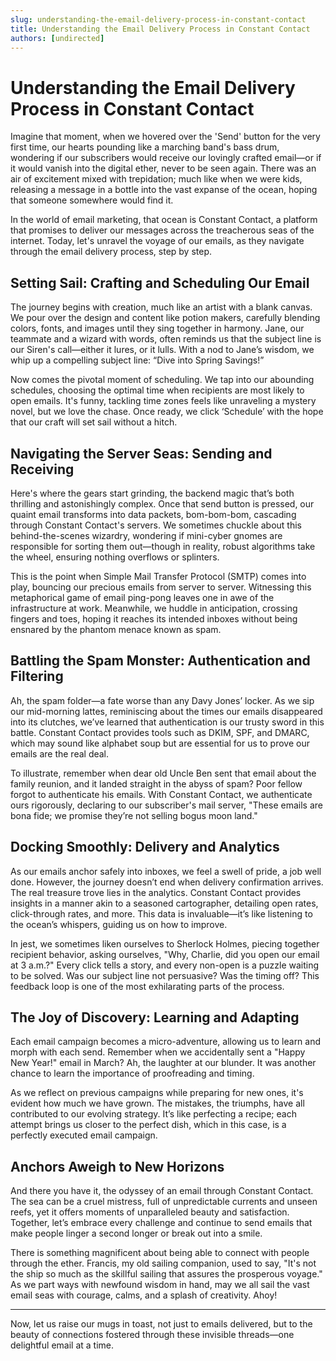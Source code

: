 ```yaml
---
slug: understanding-the-email-delivery-process-in-constant-contact
title: Understanding the Email Delivery Process in Constant Contact
authors: [undirected]
---
```



# Understanding the Email Delivery Process in Constant Contact

Imagine that moment, when we hovered over the 'Send' button for the very first time, our hearts pounding like a marching band's bass drum, wondering if our subscribers would receive our lovingly crafted email—or if it would vanish into the digital ether, never to be seen again. There was an air of excitement mixed with trepidation; much like when we were kids, releasing a message in a bottle into the vast expanse of the ocean, hoping that someone somewhere would find it. 

In the world of email marketing, that ocean is Constant Contact, a platform that promises to deliver our messages across the treacherous seas of the internet. Today, let's unravel the voyage of our emails, as they navigate through the email delivery process, step by step.

## Setting Sail: Crafting and Scheduling Our Email

The journey begins with creation, much like an artist with a blank canvas. We pour over the design and content like potion makers, carefully blending colors, fonts, and images until they sing together in harmony. Jane, our teammate and a wizard with words, often reminds us that the subject line is our Siren's call—either it lures, or it lulls. With a nod to Jane’s wisdom, we whip up a compelling subject line: “Dive into Spring Savings!”

Now comes the pivotal moment of scheduling. We tap into our abounding schedules, choosing the optimal time when recipients are most likely to open emails. It's funny, tackling time zones feels like unraveling a mystery novel, but we love the chase. Once ready, we click ‘Schedule’ with the hope that our craft will set sail without a hitch.

## Navigating the Server Seas: Sending and Receiving

Here's where the gears start grinding, the backend magic that’s both thrilling and astonishingly complex. Once that send button is pressed, our quaint email transforms into data packets, bom-bom-bom, cascading through Constant Contact's servers. We sometimes chuckle about this behind-the-scenes wizardry, wondering if mini-cyber gnomes are responsible for sorting them out—though in reality, robust algorithms take the wheel, ensuring nothing overflows or splinters.

This is the point when Simple Mail Transfer Protocol (SMTP) comes into play, bouncing our precious emails from server to server. Witnessing this metaphorical game of email ping-pong leaves one in awe of the infrastructure at work. Meanwhile, we huddle in anticipation, crossing fingers and toes, hoping it reaches its intended inboxes without being ensnared by the phantom menace known as spam.

## Battling the Spam Monster: Authentication and Filtering

Ah, the spam folder—a fate worse than any Davy Jones’ locker. As we sip our mid-morning lattes, reminiscing about the times our emails disappeared into its clutches, we’ve learned that authentication is our trusty sword in this battle. Constant Contact provides tools such as DKIM, SPF, and DMARC, which may sound like alphabet soup but are essential for us to prove our emails are the real deal.

To illustrate, remember when dear old Uncle Ben sent that email about the family reunion, and it landed straight in the abyss of spam? Poor fellow forgot to authenticate his emails. With Constant Contact, we authenticate ours rigorously, declaring to our subscriber's mail server, "These emails are bona fide; we promise they’re not selling bogus moon land."

## Docking Smoothly: Delivery and Analytics

As our emails anchor safely into inboxes, we feel a swell of pride, a job well done. However, the journey doesn’t end when delivery confirmation arrives. The real treasure trove lies in the analytics. Constant Contact provides insights in a manner akin to a seasoned cartographer, detailing open rates, click-through rates, and more. This data is invaluable—it’s like listening to the ocean’s whispers, guiding us on how to improve.

In jest, we sometimes liken ourselves to Sherlock Holmes, piecing together recipient behavior, asking ourselves, "Why, Charlie, did you open our email at 3 a.m.?" Every click tells a story, and every non-open is a puzzle waiting to be solved. Was our subject line not persuasive? Was the timing off? This feedback loop is one of the most exhilarating parts of the process. 

## The Joy of Discovery: Learning and Adapting

Each email campaign becomes a micro-adventure, allowing us to learn and morph with each send. Remember when we accidentally sent a "Happy New Year!" email in March? Ah, the laughter at our blunder. It was another chance to learn the importance of proofreading and timing.

As we reflect on previous campaigns while preparing for new ones, it's evident how much we have grown. The mistakes, the triumphs, have all contributed to our evolving strategy. It’s like perfecting a recipe; each attempt brings us closer to the perfect dish, which in this case, is a perfectly executed email campaign.

## Anchors Aweigh to New Horizons

And there you have it, the odyssey of an email through Constant Contact. The sea can be a cruel mistress, full of unpredictable currents and unseen reefs, yet it offers moments of unparalleled beauty and satisfaction. Together, let’s embrace every challenge and continue to send emails that make people linger a second longer or break out into a smile.

There is something magnificent about being able to connect with people through the ether. Francis, my old sailing companion, used to say, "It's not the ship so much as the skillful sailing that assures the prosperous voyage." As we part ways with newfound wisdom in hand, may we all sail the vast email seas with courage, calms, and a splash of creativity. Ahoy!

---

Now, let us raise our mugs in toast, not just to emails delivered, but to the beauty of connections fostered through these invisible threads—one delightful email at a time.